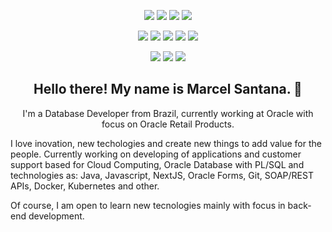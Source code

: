 <!--### Hi there, I'm Marcel Santana and this is my github repository 👋-->
<p align="center">
    <img src="https://img.shields.io/badge/OS-UNIX-informational?style=plastic&logo=freebsd&logoColor=white&color=2bbc8a"/> <img src="https://img.shields.io/badge/OS-Linux-informational?style=plastic&logo=slackware&logoColor=white&color=2bbc8a"/> <img src="https://img.shields.io/badge/OS-MacOS-informational?style=plastic&logo=macos&logoColor=white&color=2bbc8a"/> <img src="https://img.shields.io/badge/OS-Windows-informational?style=plastic&logo=windows&logoColor=white&color=2bbc8a"/>
</p>
<p align="center"> 
<img src="https://img.shields.io/badge/Code-Java-informational?style=plastic&logo=java&logoColor=white&color=red"/> <img src="https://img.shields.io/badge/Code-C/C++-informational?style=plastic&logo=c&logoColor=white&color=blue"/> <img src="https://img.shields.io/badge/cloud-Cloud%20Computing-blue"/> <img src="https://img.shields.io/badge/Code-SQL-informational?style=plastic&logo=oracle&logoColor=white&color=red"/> <img src="https://img.shields.io/badge/PL%2FSQL-Database-red"/> 
</p>

<p align="center"> 
<img src="https://img.shields.io/badge/Tools-Docker-informational?style=plastic&logo=docker&logoColor=white&color=3494E0"/> <img src="https://img.shields.io/badge/Tools-Kubernetes-informational?style=plastic&logo=kubernetes&logoColor=white&color=326DE6"/> <img src="https://img.shields.io/badge/IDE-Eclipse-informational?style=plastic&logo=eclipse&logoColor=white&color=DA7A0A"/>
</p>
<h2 align="center">Hello there! My name is Marcel Santana. 👋 </h2>
<p align="center">I'm a Database Developer from Brazil, currently working at Oracle with focus on Oracle Retail Products.

I love inovation, new techologies and create new things to add value for the people. Currently working on developing of applications and customer support based for Cloud Computing, Oracle Database with PL/SQL and technologies as: Java, Javascript, NextJS, Oracle Forms, Git, SOAP/REST APIs, Docker, Kubernetes and other.

Of course, I am open to learn new tecnologies mainly with focus in back-end development. </p>

<!--
**marcelsantana/marcelsantana** is a ✨ _special_ ✨ repository because its `README.md` (this file) appears on your GitHub profile.

Here are some ideas to get you started:

- 🔭 I’m currently working on ...
- 🌱 I’m currently learning ...
- 👯 I’m looking to collaborate on ...
- 🤔 I’m looking for help with ...
- 💬 Ask me about ...
- 📫 How to reach me: ...
- 😄 Pronouns: ...
- ⚡ Fun fact: ...
-->
